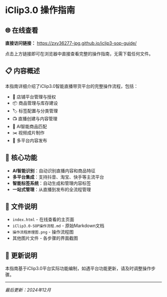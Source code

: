 # iClip3.0 操作指南

## 🌐 在线查看

**直接访问链接：** https://zxy36277-jpg.github.io/iclip3-sop-guide/

点击上方链接即可在浏览器中直接查看完整的操作指南，无需下载任何文件。

## 📋 内容概述

本指南详细介绍了iClip3.0智能直播带货平台的完整操作流程，包括：

- 🏪 店铺平台管理与授权
- 📦 商品管理与库存建设
- 🏷️ 标签配置与分类管理
- 📺 直播创建与内容管理
- 🤖 AI智能商品匹配
- ✂️ 视频成片制作
- 🚀 多平台内容发布

## 🎯 核心功能

- **AI智能识别**：自动识别直播内容和商品特征
- **多平台集成**：支持抖音、淘宝、快手等主流平台
- **智能标签系统**：自动生成和管理内容标签
- **一站式管理**：从直播到发布的全流程管理

## 📁 文件说明

- `index.html` - 在线查看的主页面
- `iClip3.0-SOP操作流程.md` - 原始Markdown文档
- `操作流程原理图.png` - 操作流程图
- 其他图片文件 - 各步骤的界面截图

## 🔄 更新说明

本指南基于iClip3.0平台实际功能编制，如遇平台功能更新，请及时调整操作步骤。

---

*最后更新：2024年12月*
